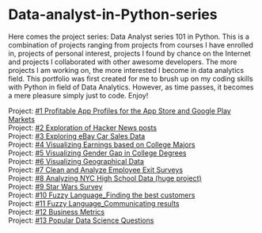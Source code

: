 # **Data-analyst-in-Python-series**

Here comes the project series: Data Analyst series 101 in Python. This is a combination of projects ranging from projects from courses I have enrolled in, projects of personal interest, projects I found by chance on the Internet and projects I collaborated with other awesome developers. The more projects I am working on, the more interested I become in data analytics field. This portfolio was first created for me to brush up on my coding skills with Python in field of Data Analytics. However, as time passes, it becomes a mere pleasure simply just to code. Enjoy!

Project: [#1 Profitable App Profiles for the App Store and Google Play Markets](https://github.com/emmanguyen102/Data-analyst-in-Python-project-series/blob/master/%231%20Profitable%20App%20Profiles%20for%20Google%20Play%20and%20App%20Store%20Markets.ipynb)
<br>
Project: [#2 Exploration of Hacker News posts](https://github.com/emmanguyen102/Data-analyst-in-Python-project-series/blob/master/%232%20Exploration%20of%20Hacker%20News%20posts%20.ipynb)
<br>
Project: [#3 Exploring eBay Car Sales Data](https://github.com/emmanguyen102/Data-analyst-in-Python-project-series/blob/master/%233%20Exploring%20eBay%20Car%20Sale%20Data.ipynb)
<br>
Project: [#4 Visualizing Earnings based on College Majors](https://github.com/emmanguyen102/Data-analyst-in-Python-project-series/blob/master/%234%20Visualizing%20Earnings%20based%20on%20College%20Majors.ipynb)
<br>
Project: [#5 Visualizing Gender Gap in College Degrees]()
<br>
Project: [#6 Visualizing Geographical Data]()
<br>
Project: [#7 Clean and Analyze Employee Exit Surveys]()
<br>
Project: [#8 Analyzing NYC High School Data (huge project)](https://github.com/emmanguyen102/Data-analyst-in-Python-portfolio/blob/master/%238%20Analyzing%20NYC%20High%20School%20Data%20(end-to-end%20data%20analytics%20project).ipynb)
<br>
Project: [#9 Star Wars Survey]()
<br>
Project: [#10 Fuzzy Language_Finding the best customers](https://github.com/emmanguyen102/Dataquest-Data-analyst-in-Python-portfolio/blob/master/%2310%20Fuzzy%20Language_Finding%20the%20best%20customers.ipynb)
<br>
Project: [#11 Fuzzy Language_Communicating results](https://github.com/emmanguyen102/Dataquest-Data-analyst-in-Python-portfolio/blob/master/%2311%20Fuzzy%20Language%20-%20Communicating%20results%20to%20stakeholders.ipynb)
<br>
Project: [#12 Business Metrics](https://github.com/emmanguyen102/Dataquest-Data-analyst-in-Python-portfolio/blob/master/%2312%20Business%20Metrics.ipynb)
<br>
Project: [#13 Popular Data Science Questions](https://github.com/emmanguyen102/Data-analyst-in-Python-portfolio/blob/master/%2313%20Popular%20Data%20Science%20Questions.ipynb)
